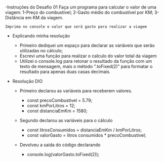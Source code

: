 -Instruções do Desafio 01
    Faça um programa para calcular o valor de uma viagem:
        1-Preço do combustível;
        2-Gasto médio do combustível por KM;
        3-Distância em KM da viagem.

    Imprima no console o valor que será gasto para realizar a viagem

- Explicando minha resolução
    - Primeiro dediquei um espaço para declarar as variáveis que serão utilizadas no cálculo;
    - Escrevi uma função para realizar o calculo do valor total da viagem
    - Utilizei o console.log para retonar o resultado da função com um texto de mensagem, mais o método ".toFixed(2)" para formatar o resultado para apenas duas casas decimais.

- Resolução DIO
    - Primeiro declarou as variáveis para receberem valores.
        - const precoCombustivel = 5.79;
        - const kmPorLitros = 12;
        - const distanciaEmKm = 1580;

    - Segundo declarou as variáveis para o cálculo
        - const litrosConsumidos = distanciaEmKm / kmPorLitros;
        - const valorGasto = litros consumidos * precoCombustivel;

    - Devolveu a saída do código declarando
        - console.log(valorGasto.toFixed(2));